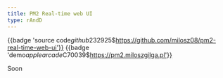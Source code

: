 ```yaml
---
title: PM2 Real-time web UI
type: rAndD
---
```


{{badge 'source code$github$232925$https://github.com/milosz08/pm2-real-time-web-ui'}}
{{badge 'demo$applearcade$C70039$https://pm2.miloszgilga.pl'}}

Soon
